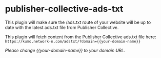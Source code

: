# publisher-collective-ads-txt

This plugin will make sure the /ads.txt route of your website will be up to date with the latest ads.txt file from Publisher Collective.

This plugin will fetch content from the Publisher Collective ads.txt file here: `https://kumo.network-n.com/adstxt/?domain={{your-domain-name}}`

<em>Please change {{your-domain-name}} to your domain URL.</em>
